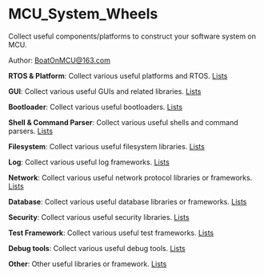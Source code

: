 # MCU_System_Wheels
Collect useful components/platforms to construct your software system on MCU.

Author: BoatOnMCU@163.com



**RTOS & Platform**: Collect various useful platforms and RTOS.  [Lists](https://github.com/BoatOnMCU/MCU_System_Wheels/blob/main/Platform%20%26%20RTOS.md)   
    
**GUI**: Collect various useful GUIs and related libraries.  [Lists](https://github.com/BoatOnMCU/MCU_System_Wheels/blob/main/GUI_and_Font.md)   
   
**Bootloader**: Collect various useful bootloaders.  [Lists](https://github.com/BoatOnMCU/MCU_System_Wheels/blob/main/Bootloader.md)   
   
**Shell & Command Parser**: Collect various useful shells and command parsers.  [Lists](https://github.com/BoatOnMCU/MCU_System_Wheels/blob/main/Shell_And_Cmd_Parse.md)   
   
**Filesystem**: Collect various useful filesystem libraries.  [Lists](https://github.com/BoatOnMCU/MCU_System_Wheels/blob/main/Filesystem.md)   
    
**Log**: Collect various useful log frameworks.  [Lists](https://github.com/BoatOnMCU/MCU_System_Wheels/blob/main/Logs.md)   
   
**Network**: Collect various useful network protocol libraries or frameworks.  [Lists](https://github.com/BoatOnMCU/MCU_System_Wheels/blob/main/Network.md)   
    
**Database**: Collect various useful database libraries or frameworks.  [Lists](https://github.com/BoatOnMCU/MCU_System_Wheels/blob/main/Database.md)   
   
**Security**:  Collect various useful security libraries.  [Lists](https://github.com/BoatOnMCU/MCU_System_Wheels/blob/main/Security.md)   
   
**Test Framework**: Collect various useful test frameworks.  [Lists](https://github.com/BoatOnMCU/MCU_System_Wheels/blob/main/Test_Framework.md)    
    
**Debug tools**: Collect various useful debug tools.  [Lists](https://github.com/BoatOnMCU/MCU_System_Wheels/blob/main/Debug_tool.md)    
    
**Other**: Other useful  libraries or framework.  [Lists](https://github.com/BoatOnMCU/MCU_System_Wheels/blob/main/Others.md)   

